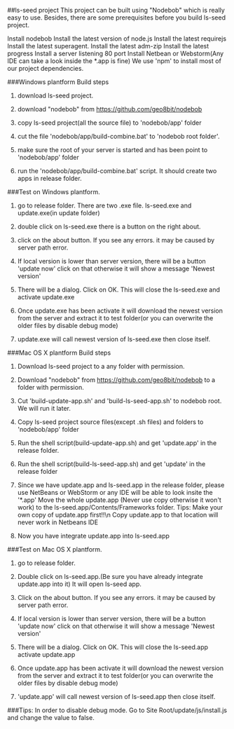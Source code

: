 ##ls-seed project
This project can be built using "Nodebob" which is really easy to use.
Besides, there are some prerequisites before you build ls-seed project. 

Install nodebob
Install the latest version of node.js
Install the latest requirejs
Install the latest superagent.
Install the latest adm-zip
Install the latest progress
Install a server listening 80 port
Install Netbean or Webstorm(Any IDE can take a look inside the *.app is fine)
We use 'npm' to install most of our project dependencies.

###Windows plantform Build steps
1) download ls-seed project.

2) download "nodebob" from https://github.com/geo8bit/nodebob

3) copy ls-seed project(all the source file) to 'nodebob/app' folder

4) cut the file 'nodebob/app/build-combine.bat' to 'nodebob root folder'.

5) make sure the root of your server is started and has been point to 'nodebob/app' folder

6) run the 'nodebob/app/build-combine.bat' script. It should create two apps in release folder.


###Test on Windows plantform.

1) go to release folder. There are two .exe file. ls-seed.exe and update.exe(in update folder)

2) double click on ls-seed.exe there is a button on the right about.

3) click on the about button. If you see any errors. it may be caused by server path error.

4) If local version is lower than server version, there will be a button 'update now' click on that otherwise it will show a message 'Newest version'

5) There will be a dialog. Click on OK. This will close the ls-seed.exe and activate update.exe

6) Once update.exe has been activate it will download the newest version from the server and extract it to test folder(or you can overwrite the older files by disable debug mode)

7) update.exe will call newest version of ls-seed.exe then close itself.


###Mac OS X plantform Build steps
1) Download ls-seed project to a any folder with permission.

2) Download "nodebob" from https://github.com/geo8bit/nodebob to a folder with permission.

3) Cut 'build-update-app.sh' and 'build-ls-seed-app.sh' to nodebob root. We will run it later.

3) Copy ls-seed project source files(except .sh files) and folders to 'nodebob/app' folder

4) Run the shell script(build-update-app.sh) and get 'update.app' in the release folder.

4) Run the shell script(build-ls-seed-app.sh) and get 'update' in the release folder

5) Since we have update.app and ls-seed.app in the release folder, please use NetBeans or WebStorm or any IDE will be able to look insite the '*.app' 
Move the whole update.app (Never use copy otherwise it won't work) to the ls-seed.app/Contents/Frameworks folder.
Tips: Make your own copy of update.app first!!\n
Copy update.app to that location will never work in Netbeans IDE

6) Now you have integrate update.app into ls-seed.app


###Test on Mac OS X plantform.

1) go to release folder. 

2) Double click on ls-seed.app.(Be sure you have already integrate update.app into it) It will open ls-seed app.

3) Click on the about button. If you see any errors. it may be caused by server path error.

4) If local version is lower than server version, there will be a button 'update now' click on that otherwise it will show a message 'Newest version'

5) There will be a dialog. Click on OK. This will close the ls-seed.app activate update.app

6) Once update.app has been activate it will download the newest version from the server and extract it to test folder(or you can overwrite the older files by disable debug mode)

7) 'update.app' will call newest version of ls-seed.app then close itself.


###Tips: In order to disable debug mode. Go to Site Root/update/js/install.js and change the value to false.
